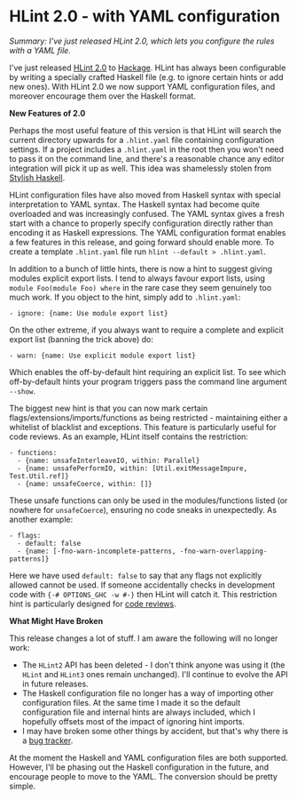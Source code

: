 # HLint 2.0 - with YAML configuration

_Summary: I've just released HLint 2.0, which lets you configure the rules with a YAML file._

I've just released [HLint 2.0](https://github.com/ndmitchell/hlint) to [Hackage](https://hackage.haskell.org/). HLint has always been configurable by writing a specially crafted Haskell file (e.g. to ignore certain hints or add new ones). With HLint 2.0 we now support YAML configuration files, and moreover encourage them over the Haskell format.

**New Features of 2.0**

Perhaps the most useful feature of this version is that HLint will search the current directory upwards for a `.hlint.yaml` file containing configuration settings. If a project includes a `.hlint.yaml` in the root then you won't need to pass it on the command line, and there's a reasonable chance any editor integration will pick it up as well. This idea was shamelessly stolen from [Stylish Haskell](https://github.com/jaspervdj/stylish-haskell/).

HLint configuration files have also moved from Haskell syntax with special interpretation to YAML syntax. The Haskell syntax had become quite overloaded and was increasingly confused. The YAML syntax gives a fresh start with a chance to properly specify configuration directly rather than encoding it as Haskell expressions. The YAML configuration format enables a few features in this release, and going forward should enable more. To create a template `.hlint.yaml` file run `hlint --default > .hlint.yaml`.

In addition to a bunch of little hints, there is now a hint to suggest giving modules explicit export lists. I tend to always favour export lists, using `module Foo(module Foo) where` in the rare case they seem genuinely too much work. If you object to the hint, simply add to `.hlint.yaml`:

    - ignore: {name: Use module export list}

On the other extreme, if you always want to require a complete and explicit export list (banning the trick above) do:

    - warn: {name: Use explicit module export list}

Which enables the off-by-default hint requiring an explicit list. To see which off-by-default hints your program triggers pass the command line argument `--show`.

The biggest new hint is that you can now mark certain flags/extensions/imports/functions as being restricted - maintaining either a whitelist of blacklist and exceptions. This feature is particularly useful for code reviews. As an example, HLint itself contains the restriction:

    - functions:
      - {name: unsafeInterleaveIO, within: Parallel}
      - {name: unsafePerformIO, within: [Util.exitMessageImpure, Test.Util.ref]}
      - {name: unsafeCoerce, within: []}

These unsafe functions can only be used in the modules/functions listed (or nowhere for `unsafeCoerce`), ensuring no code sneaks in unexpectedly. As another example:

    - flags:
      - default: false
      - {name: [-fno-warn-incomplete-patterns, -fno-warn-overlapping-patterns]}

Here we have used `default: false` to say that any flags not explicitly allowed cannot be used. If someone accidentally checks in development code with `{-# OPTIONS_GHC -w #-}` then HLint will catch it. This restriction hint is particularly designed for [code reviews](http://neilmitchell.blogspot.co.uk/2017/04/code-review-reviewed.html).

**What Might Have Broken**

This release changes a lot of stuff. I am aware the following will no longer work:

* The `HLint2` API has been deleted - I don't think anyone was using it (the `HLint` and `HLint3` ones remain unchanged). I'll continue to evolve the API in future releases.
* The Haskell configuration file no longer has a way of importing other configuration files. At the same time I made it so the default configuration file and internal hints are always included, which I hopefully offsets most of the impact of ignoring hint imports.
* I may have broken some other things by accident, but that's why there is a [bug tracker](https://github.com/ndmitchell/hlint/issues).

At the moment the Haskell and YAML configuration files are both supported. However, I'll be phasing out the Haskell configuration in the future, and encourage people to move to the YAML. The conversion should be pretty simple.